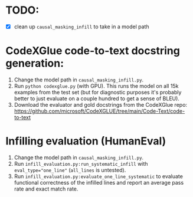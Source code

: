 
# TODO:
- [X] clean up `causal_masking_infill` to take in a model path

# CodeXGlue code-to-text docstring generation:

1. Change the model path in `causal_masking_infill.py`.
2. Run `python codexglue.py` (with GPU). This runs the model on all 15k examples from the test set (but for diagnostic purposes it's probably better to just evaluate on a couple hundred to get a sense of BLEU).
3. Download the evaluator and gold docstrings from the CodeXGlue repo: https://github.com/microsoft/CodeXGLUE/tree/main/Code-Text/code-to-text

# Infilling evaluation (HumanEval)

1. Change the model path in `causal_masking_infill.py`.
2. Run `infill_evaluation.py:run_systematic_infill` with `eval_type="one_line"` (`all_lines` is untested).
3. Run `infill_evaluation.py:evaluate_one_line_systematic` to evaluate functional correctness of the infilled lines and report an average pass rate and exact match rate.
